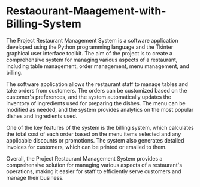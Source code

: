 # Restaourant-Maagement-with-Billing-System
The Project Restaurant Management System is a software application developed using the Python programming language and the Tkinter graphical user interface toolkit. The aim of the project is to create a comprehensive system for managing various aspects of a restaurant, including table management, order management, menu management, and billing.

The software application allows the restaurant staff to manage tables and take orders from customers. The orders can be customized based on the customer's preferences, and the system automatically updates the inventory of ingredients used for preparing the dishes. The menu can be modified as needed, and the system provides analytics on the most popular dishes and ingredients used.

One of the key features of the system is the billing system, which calculates the total cost of each order based on the menu items selected and any applicable discounts or promotions. The system also generates detailed invoices for customers, which can be printed or emailed to them.

Overall, the Project Restaurant Management System provides a comprehensive solution for managing various aspects of a restaurant's operations, making it easier for staff to efficiently serve customers and manage their business.
